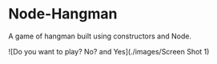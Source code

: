 # Node-Hangman
A game of hangman built using constructors and Node.

![Do you want to play? No? and Yes](./images/Screen Shot 1)
